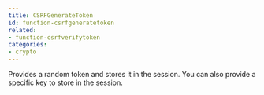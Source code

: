 ```yaml
---
title: CSRFGenerateToken
id: function-csrfgeneratetoken
related:
- function-csrfverifytoken
categories:
- crypto
---
```


Provides a random token and stores it in the session. You can also provide a specific key to store in the session.
